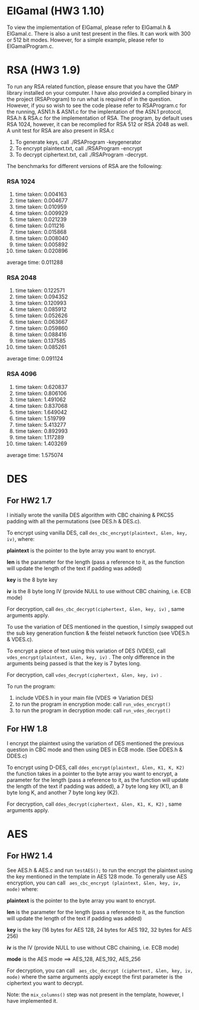 # ElGamal (HW3 1.10)

To view the implementation of ElGamal, please refer to ElGamal.h & ElGamal.c. There is also a unit test present in the files. It can work with 300 or 512 bit modes.
However, for a simple example, please refer to ElGamalProgram.c.

# RSA (HW3 1.9)

To run any RSA related function, please ensure that you have the GMP library installed on your computer. I have also provided a complied binary in the project (RSAProgram) to run what is required of in the question. However, if you so wish to see the code please refer to RSAProgram.c for the running, ASN1.h & ASN1.c for the implentation of the ASN.1 protocol, RSA.h &  RSA.c for the implementation of RSA. The program, by default uses RSA 1024, however, it can be recomplied for RSA 512 or RSA 2048 as well. A unit test for RSA are also present in RSA.c

1. To generate keys, call ./RSAProgram -keygenerator
2. To encrypt plaintext.txt, call ./RSAProgram -encrypt
2. To decrypt ciphertext.txt, call ./RSAProgram -decrypt.

The benchmarks for different versions of RSA are the following:
### RSA 1024
1. time taken: 0.004163
2. time taken: 0.004677
3. time taken: 0.010959
4. time taken: 0.009929
5. time taken: 0.021239
6. time taken: 0.011216
7. time taken: 0.015868
8. time taken: 0.008040
9. time taken: 0.005892
10. time taken: 0.020896

average time: 0.011288

### RSA 2048
1. time taken: 0.122571
2. time taken: 0.094352
3. time taken: 0.120993
4. time taken: 0.085912
5. time taken: 0.052626
6. time taken: 0.063667
7. time taken: 0.059860
8. time taken: 0.088416
9. time taken: 0.137585
10. time taken: 0.085261

average time: 0.091124

### RSA 4096
1. time taken: 0.620837
2. time taken: 0.806106
3. time taken: 1.491062
4. time taken: 0.837068
5. time taken: 1.649042
6. time taken: 1.519799
7. time taken: 5.413277
8. time taken: 0.892993
9. time taken: 1.117289
10. time taken: 1.403269

average time: 1.575074

# DES

## For HW2 1.7
I initially wrote the vanilla DES algorithm with CBC chaining & PKCS5 padding with all the permutations (see DES.h & DES.c). 

To encrypt using vanilla DES, call ``` des_cbc_encrypt(plaintext, &len, key,  iv) ```, where: 

**plaintext** is the pointer to the byte array you want to encrypt.

**len** is the parameter for the length (pass a reference to it, as the function will update the length of the text if padding was added)

**key** is the 8 byte key

**iv** is the 8 byte long IV (provide NULL to use without CBC chaining, i.e. ECB mode)

For decryption, call ``` des_cbc_decrypt(ciphertext, &len, key, iv) ``` , same arguments apply.

To use the variation of DES mentioned in the question, I simply swapped out the sub key generation function & the feistel network function (see VDES.h & VDES.c).

To encrypt a piece of text using this variation of DES (VDES), call ``` vdes_encrypt(plaintext, &len, key, iv) ``` . The only difference in the arguments being passed is that the key is 7 bytes long.  

For decryption, call ``` vdes_decrypt(ciphertext, &len, key, iv) ``` .


To run the program:

1. include VDES.h in your main file (VDES => Variation DES)
2. to run the program in encryption mode: call ``` run_vdes_encrypt() ```
3. to run the program in decryption mode: call ``` run_vdes_decrypt() ```

## For HW 1.8

I encrypt the plaintext using the variation of DES mentioned the previous question in CBC mode and then using DES in ECB mode. (See DDES.h & DDES.c)

To encrypt using D-DES, call ``` ddes_encrypt(plaintext, &len, K1, K, K2) ``` the function takes in a pointer to the byte array you want to encrypt, a parameter for the length (pass a reference to it, as the function will update the length of the text if padding was added), a 7 byte long key (K1), an 8 byte long K, and another 7 byte long key (K2). 

For decryption, call ``` ddes_decrypt(ciphertext, &len, K1, K, K2) ``` , same arguments apply.

# AES

## For HW2 1.4
See AES.h & AES.c and run  ``` testAES(); ``` to run the encrypt the plaintext using the key mentioned in the template in AES 128 mode. 
To generally use AES encryption, you can call ``` aes_cbc_encrypt (plaintext, &len, key, iv, mode)``` where:

**plaintext** is the pointer to the byte array you want to encrypt.

**len** is the parameter for the length (pass a reference to it, as the function will update the length of the text if padding was added)

**key** is the  key (16 bytes for AES 128, 24 bytes for AES 192, 32 bytes for AES 256)

**iv** is the IV (provide NULL to use without CBC chaining, i.e. ECB mode)

**mode** is the AES mode ==> AES_128, AES_192, AES_256

For decryption, you can call ``` aes_cbc_decrypt (ciphertext, &len, key, iv, mode)``` where the same arguments apply except the first parameter is the ciphertext you want to decrypt.

Note: the ``` mix_columns() ``` step was not present in the template, however, I have implemented it.
